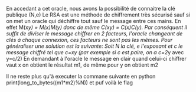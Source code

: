 En accedant a cet oracle, nous avons la possibilité de connaitre la clé publique (N,e)
Le RSA est une méthode de chiffrement très sécurisé sauf si on met un oracle qui déchiffre tout sauf le message entre ces mains.
En effet M(x*y) = M(x)*M(y) donc de même C(x*y) = C(x)*C(y).
Par conséquent il suffit de diviser le message chiffrer en 2 facteurs, l'oracle changeant de clés à chaque connexion, ces facteurs ne sont pas les mêmes.
Pour généraliser une solution est la suivante:
Soit N la clé, e l'exposant et c le message chiffré tel que c=x*y (par exemple si c est paire, on a c=2*y avec y=c/2)
En demandant à l'oracle le message en clair quand celui-ci chiffrer vaut x on obtient le résultat m1, de même pour y on obtient m2

Il ne reste plus qu'à executer la commane suivante en python print(long_to_bytes((m1*m2)%N)) et puf voilà le flag